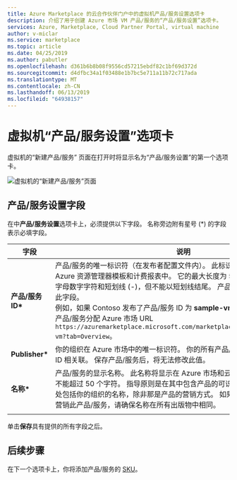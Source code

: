 ```yaml
---
title: Azure Marketplace 的云合作伙伴门户中的虚拟机产品/服务设置选项卡
description: 介绍了用于创建 Azure 市场 VM 产品/服务的“产品/服务设置”选项卡。
services: Azure, Marketplace, Cloud Partner Portal, virtual machine
author: v-miclar
ms.service: marketplace
ms.topic: article
ms.date: 04/25/2019
ms.author: pabutler
ms.openlocfilehash: d361b6b8b08f9556cd57215ebdf82c1bf69d372d
ms.sourcegitcommit: d4dfbc34a1f03488e1b7bc5e711a11b72c717ada
ms.translationtype: MT
ms.contentlocale: zh-CN
ms.lasthandoff: 06/13/2019
ms.locfileid: "64938157"
---
```

# <a name="virtual-machine-offer-settings-tab"></a>虚拟机“产品/服务设置”选项卡

虚拟机的“新建产品/服务”  页面在打开时将显示名为“产品/服务设置”的第一个选项卡。   

![虚拟机的“新建产品/服务”页面](./media/publishvm_004.png)


## <a name="offer-settings-fields"></a>产品/服务设置字段

在中**产品/服务设置**选项卡上，必须提供以下字段。  名称旁边附有星号 (*) 的字段表示必填字段。 

|  **字段**       |     **说明**                                                          |
|  ---------       |     ---------------                                                          |
| **产品/服务 ID\***   | 产品/服务的唯一标识符（在发布者配置文件内）。 此标识符将显示在产品 URL、Azure 资源管理器模板和计费报表中。 它的最大长度为 50 个字符，只能包含小写字母数字字符和短划线 (-)，但不能以短划线结尾。 产品/服务推出后，无法更改此字段。 <br> 例如，如果 Contoso 发布了产品/服务 ID 为 **sample-vm** 的产品/服务，则会为该产品/服务分配 Azure 市场 URL `https://azuremarketplace.microsoft.com/marketplace/apps/contoso.sample-vm?tab=Overview`。 |
| **Publisher\***  | 你的组织在 Azure 市场中的唯一标识符。 你的所有产品/服务都应当与你的发布者 ID 相关联。 保存产品/服务后，将无法修改此值。 |
| **名称\***       | 产品/服务的显示名称。 此名称将显示在 Azure 市场和云合作伙伴门户中。 该名称不能超过 50 个字符。 指导原则是在其中包含产品的可识别品牌名称。 不要在此处包括你的组织的名称，除非那是产品的营销方式。 如果你在其他网站和出版物中营销此产品/服务，请确保名称在所有出版物中相同。 |
|   |   |
 
单击**保存**具有提供的所有字段之后。 


## <a name="next-steps"></a>后续步骤

在下一个选项卡上，你将添加产品/服务的 [SKU](./cpp-skus-tab.md)。
